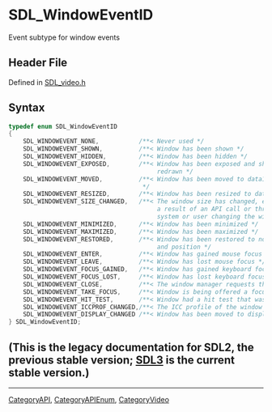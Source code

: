 # SDL_WindowEventID

Event subtype for window events

## Header File

Defined in [SDL_video.h](https://github.com/libsdl-org/SDL/blob/SDL2/include/SDL_video.h)

## Syntax

```c
typedef enum SDL_WindowEventID
{
    SDL_WINDOWEVENT_NONE,           /**< Never used */
    SDL_WINDOWEVENT_SHOWN,          /**< Window has been shown */
    SDL_WINDOWEVENT_HIDDEN,         /**< Window has been hidden */
    SDL_WINDOWEVENT_EXPOSED,        /**< Window has been exposed and should be
                                         redrawn */
    SDL_WINDOWEVENT_MOVED,          /**< Window has been moved to data1, data2
                                     */
    SDL_WINDOWEVENT_RESIZED,        /**< Window has been resized to data1xdata2 */
    SDL_WINDOWEVENT_SIZE_CHANGED,   /**< The window size has changed, either as
                                         a result of an API call or through the
                                         system or user changing the window size. */
    SDL_WINDOWEVENT_MINIMIZED,      /**< Window has been minimized */
    SDL_WINDOWEVENT_MAXIMIZED,      /**< Window has been maximized */
    SDL_WINDOWEVENT_RESTORED,       /**< Window has been restored to normal size
                                         and position */
    SDL_WINDOWEVENT_ENTER,          /**< Window has gained mouse focus */
    SDL_WINDOWEVENT_LEAVE,          /**< Window has lost mouse focus */
    SDL_WINDOWEVENT_FOCUS_GAINED,   /**< Window has gained keyboard focus */
    SDL_WINDOWEVENT_FOCUS_LOST,     /**< Window has lost keyboard focus */
    SDL_WINDOWEVENT_CLOSE,          /**< The window manager requests that the window be closed */
    SDL_WINDOWEVENT_TAKE_FOCUS,     /**< Window is being offered a focus (should SetWindowInputFocus() on itself or a subwindow, or ignore) */
    SDL_WINDOWEVENT_HIT_TEST,       /**< Window had a hit test that wasn't SDL_HITTEST_NORMAL. */
    SDL_WINDOWEVENT_ICCPROF_CHANGED,/**< The ICC profile of the window's display has changed. */
    SDL_WINDOWEVENT_DISPLAY_CHANGED /**< Window has been moved to display data1. */
} SDL_WindowEventID;
```

## (This is the legacy documentation for SDL2, the previous stable version; [SDL3](https://wiki.libsdl.org/SDL3/) is the current stable version.)



----
[CategoryAPI](CategoryAPI), [CategoryAPIEnum](CategoryAPIEnum), [CategoryVideo](CategoryVideo)

